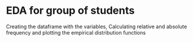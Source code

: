# EDA for group of students
Creating the dataframe with the variables, Calculating relative and absolute frequency and plotting the empirical distribution functions 
